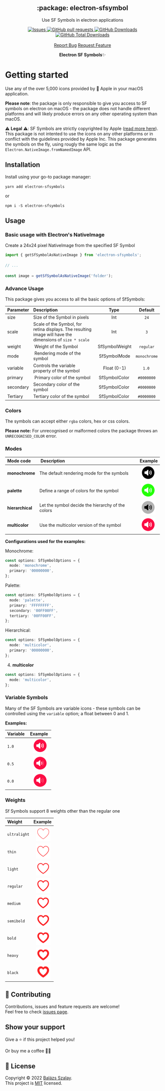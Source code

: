 <p align="center">
 <!-- <img width="100px" src="https://raw.githubusercontent.com/szalaybalazs/electron-sfsymbols/main/.github/images/favicon512x512-npm.png" align="center" alt=":package: ts-npm-package-boilerplate" /> -->
 <h2 align="center">:package: electron-sfsymbol</h2>
 <p align="center">Use SF Symbols in electron applications</p>
  <p align="center">
    <a href="https://github.com/szalaybalazs/electron-sfsymbols/issues">
      <img alt="Issues" src="https://img.shields.io/github/issues/szalaybalazs/electron-sfsymbols?style=flat&color=336791" />
    </a>
    <a href="https://github.com/szalaybalazs/electron-sfsymbols/pulls">
      <img alt="GitHub pull requests" src="https://img.shields.io/github/issues-pr/szalaybalazs/electron-sfsymbols?style=flat&color=336791" />
    </a>
     <a href="https://github.com/szalaybalazs/electron-sfsymbols">
      <img alt="GitHub Downloads" src="https://img.shields.io/npm/dw/electron-sf-symbol?style=flat&color=336791" />
    </a>
    <a href="https://github.com/szalaybalazs/electron-sfsymbols">
      <img alt="GitHub Total Downloads" src="https://img.shields.io/npm/dt/electron-sf-symbol?color=336791&label=Total%20downloads" />
    </a>
    <!-- <a href="https://github.com/szalaybalazs/electron-sfsymbols">
      <img alt="GitHub release" src="https://img.shields.io/github/release/szalaybalazs/electron-sfsymbols.svg?style=flat&color=336791" />
    </a> -->
    <br />
    <br />
  <a href="https://github.com/szalaybalazs/electron-sfsymbols/issues/new/choose">Report Bug</a>
  <a href="https://github.com/szalaybalazs/electron-sfsymbols/issues/new/choose">Request Feature</a>
  </p>
 <!-- <h3 align="center">Systems on which it has been tested:</h3>
 <p align="center">
   <a href="https://www.apple.com/br/macos/">
      <img alt="Macos" src="https://img.shields.io/badge/mac%20os-000000?style=for-the-badge&logo=apple&logoColor=white&style=flat" />
    </a>
    <a href="https://ubuntu.com/download">
      <img alt="Ubuntu" src="https://img.shields.io/badge/Ubuntu-E95420?style=for-the-badge&logo=ubuntu&logoColor=white&style=flat" />
    </a>
    <a href="https://www.microsoft.com/pt-br/windows/">
      <img alt="Windows" src="https://img.shields.io/badge/Windows-0078D6?style=for-the-badge&logo=windows&logoColor=white&style=flat" />
    </a>
  </p> -->
<!-- <p align="center">Did you like the project? Please
, considerate <a href="https://www.buymeacoffee.com/hebertcisco">a donation</a> to help improve!
</p> -->

<p align="center"><strong>Electron SF Symbols</strong>✨</p>

# Getting started

Use any of the over 5,000 icons provided by  Apple in your macOS application.

**Please note**: the package is only responsible to give you access to SF symbols on electron on macOS - the package does not handle different platforms and will likely produce errors on any other operating system than macOS.

⚠️ **Legal** ⚠️: SF Symbols are strictly copyrighted by Apple ([read more here](https://developer.apple.com/design/human-interface-guidelines/sf-symbols)). This package is not intented to use the icons on any other platforms or in conflict with the guidelines provided by Apple Inc. This package generates the symbols on the fly, using rougly the same logic as the `Electron.NativeImage.fromNamedImage` API.

## Installation

Install using your go-to package manager:

`yarn add electron-sfsymbols`

or

`npm i -S electron-sfsymbols`

## Usage

### Basic usage with Electron's NativeImage

Create a 24x24 pixel NativeImage from the specified SF Symbol

```ts
import { getSfSymbolAsNativeImage } from 'electron-sfsymbols';

// ...

const image = getSfSymbolAsNativeImage('folder');
```

### Advance Usage

This package gives you access to all the basic options of SfSymbols:

| Parameter | Description                                                                                              |      Type       |   Default    |
| :-------- | :------------------------------------------------------------------------------------------------------- | :-------------: | :----------: |
| size      | Size of the Symbol in pixels                                                                             |       Int       |     `24`     |
| scale     | Scale of the Symbol, for retina displays. The resulting image will have the dimensions of `size * scale` |       Int       |     `3`      |
| weight    |  Weight of the Symbol                                                                                    |  SfSymbolWeight |  `regular`   |
| mode      |  Rendering mode of the symbol                                                                            |   SfSymbolMode  | `monochrome` |
| variable  | Controls the variable property of the symbol                                                             |   Float (0-1)   |    `1.0 `    |
| primary   |  Primary color of the symbol                                                                             |  SfSymbolColor  |  `#0000000`  |
| secondary | Secondary color of the symbol                                                                            |  SfSymbolColor  |  `#0000000`  |
| Tertiary  | Tertiary color of the symbol                                                                             |  SfSymbolColor  |  `#0000000`  |

### Colors

The symbols can accept either `rgba` colors, hex or css colors.

**Please note:** For unrecognised or malformed colors the package throws an `UNRECOGNISED_COLOR` error.

### Modes

| Mode code        |  Description                                       |                      Example                      |
| :--------------- | :------------------------------------------------- | :-----------------------------------------------: |
| **monochrome**   | The default rendering mode for the symbols         |   ![Monochrome](/images/example-monochrome.png)   |
| **palette**      | Define a range of colors for the symbol            |      ![Palette](/images/example-palette.png)      |
| **hierarchical** | Let the symbol decide the hierarchy of the colors  | ![Hierarchical](/images/example-hierarchical.png) |
| **multicolor**   | Use the multicolor version of the symbol           |   ![Multicolor](/images/example-multicolor.png)   |

**Configurations used for the examples:**

Monochrome:

```ts
const options: SfSymbolOptions = {
  mode: 'monochrome',
  primary: '00000000',
};
```

Palette:

```ts
const options: SfSymbolOptions = {
  mode: 'palette',
  primary: 'FFFFFFFF',
  secondary: '00FF00FF',
  tertiary: '00FF00FF',
};
```

Hierarchical:

```ts
const options: SfSymbolOptions = {
  mode: 'multicolor',
  primary: '00000000',
};
```

4. **multicolor**

```ts
const options: SfSymbolOptions = {
  mode: 'multicolor',
};
```

### Variable Symbols

Many of the SF Symbols are variable icons - these symbols can be controlled using the `variable` option; a float between 0 and 1.

**Examples:**

| Variable |                      Example                      |
| :------- | :-----------------------------------------------: |
| `1.0`    |   ![Variable-1](/images/example-variable-100.png) |
| `0.5`    |   ![Variable-1](/images/example-variable-50.png)  |
| `0.0`    |    ![Variable-1](/images/example-variable-0.png)  |

### Weights

Sf Symbols support 8 weights other than the regular one

| Weight       |                    Example                     |
| :----------- | :--------------------------------------------: |
| `ultralight` |  ![ultralight](/images/example-ultralight.png) |
| `thin`       |        ![thin](/images/example-thin.png)       |
| `light`      |       ![light](/images/example-light.png)      |
| `regular`    |     ![regular](/images/example-regular.png)    |
| `medium`     |      ![medium](/images/example-medium.png)     |
| `semibold`   |    ![semibold](/images/example-semibold.png)   |
| `bold`       |        ![bold](/images/example-bold.png)       |
| `heavy`      |       ![heavy](/images/example-heavy.png)      |
| `black`      |       ![black](/images/example-black.png)      |

## 🤝 Contributing

Contributions, issues and feature requests are welcome!<br />Feel free to check [issues page](issues).

## Show your support

Give a ⭐️ if this project helped you!

Or buy me a coffee 🙌🏾

<!--
<a href="https://www.buymeacoffee.com/hebertcisco">
    <img src="https://img.buymeacoffee.com/button-api/?text=Buy me a coffee&emoji=&slug=hebertcisco&button_colour=FFDD00&font_colour=000000&font_family=Inter&outline_colour=000000&coffee_colour=ffffff" />
</a> -->

## 📝 License

Copyright © 2022 [Balázs Szalay](https://github.com/szalaybalazs).<br />
This project is [MIT](LICENSE) licensed.

